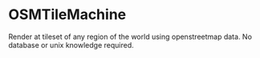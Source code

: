 OSMTileMachine
==============

Render at tileset of any region of the world using openstreetmap data. No database or unix knowledge required.

